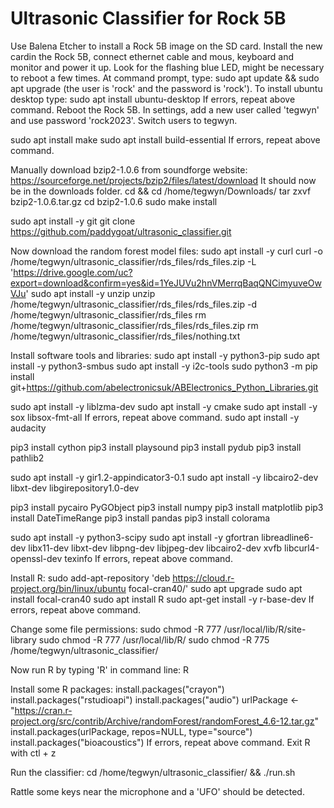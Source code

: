 # Ultrasonic Classifier for Rock 5B

Use Balena Etcher to install a Rock 5B image on the SD card.
Install the new cardin the Rock 5B, connect ethernet cable and mous, keyboard and monitor and power it up.
Look for the flashing blue LED, might be necessary to reboot a few times.
At command prompt, type:
sudo apt update && sudo apt upgrade (the user is 'rock' and the password is 'rock').
To install ubuntu desktop type:
sudo apt install ubuntu-desktop
If errors, repeat above command.
Reboot the Rock 5B.
In settings, add a new user called 'tegwyn' and use password 'rock2023'.
Switch users to tegwyn.

sudo apt install make
sudo apt install build-essential
If errors, repeat above command.

Manually download bzip2-1.0.6 from soundforge website:
https://sourceforge.net/projects/bzip2/files/latest/download
It should now be in the downloads folder.
cd && cd /home/tegwyn/Downloads/
tar zxvf bzip2-1.0.6.tar.gz 
cd bzip2-1.0.6
sudo make install

sudo apt install -y git
git clone https://github.com/paddygoat/ultrasonic_classifier.git

Now download the random forest model files:
sudo apt install -y curl
curl -o /home/tegwyn/ultrasonic_classifier/rds_files/rds_files.zip -L 'https://drive.google.com/uc?export=download&confirm=yes&id=1YeJUVu2hnVMerrqBaqQNCimyuveOwVJu'
sudo apt install -y unzip
unzip /home/tegwyn/ultrasonic_classifier/rds_files/rds_files.zip -d /home/tegwyn/ultrasonic_classifier/rds_files
rm /home/tegwyn/ultrasonic_classifier/rds_files/rds_files.zip
rm /home/tegwyn/ultrasonic_classifier/rds_files/nothing.txt

Install software tools and libraries:
sudo apt install -y python3-pip
sudo apt install -y python3-smbus
sudo apt install -y i2c-tools
sudo python3 -m pip install git+https://github.com/abelectronicsuk/ABElectronics_Python_Libraries.git

sudo apt install -y liblzma-dev
sudo apt install -y cmake
sudo apt install -y sox libsox-fmt-all
If errors, repeat above command.
sudo apt install -y audacity

pip3 install cython
pip3 install playsound
pip3 install pydub
pip3 install pathlib2

sudo apt install -y gir1.2-appindicator3-0.1
sudo apt install -y libcairo2-dev libxt-dev libgirepository1.0-dev

pip3 install pycairo PyGObject
pip3 install numpy
pip3 install matplotlib
pip3 install DateTimeRange
pip3 install pandas
pip3 install colorama

sudo apt install -y python3-scipy
sudo apt install -y gfortran libreadline6-dev libx11-dev libxt-dev libpng-dev libjpeg-dev libcairo2-dev xvfb libcurl4-openssl-dev texinfo
If errors, repeat above command.

Install R:
sudo add-apt-repository 'deb https://cloud.r-project.org/bin/linux/ubuntu focal-cran40/'
sudo apt upgrade
sudo apt install focal-cran40
sudo apt install R
sudo apt-get install -y r-base-dev
If errors, repeat above command.

Change some file permissions:
sudo chmod -R 777 /usr/local/lib/R/site-library
sudo chmod -R 777 /usr/local/lib/R/
sudo chmod -R 775 /home/tegwyn/ultrasonic_classifier/

Now run R by typing 'R' in command line:
R

Install some R packages:
install.packages("crayon")
install.packages("rstudioapi")
install.packages("audio")
urlPackage <- "https://cran.r-project.org/src/contrib/Archive/randomForest/randomForest_4.6-12.tar.gz"
install.packages(urlPackage, repos=NULL, type="source") 
install.packages("bioacoustics")
If errors, repeat above command.
Exit R with ctl + z

Run the classifier:
cd /home/tegwyn/ultrasonic_classifier/ && ./run.sh

Rattle some keys near the microphone and a 'UFO' should be detected.









